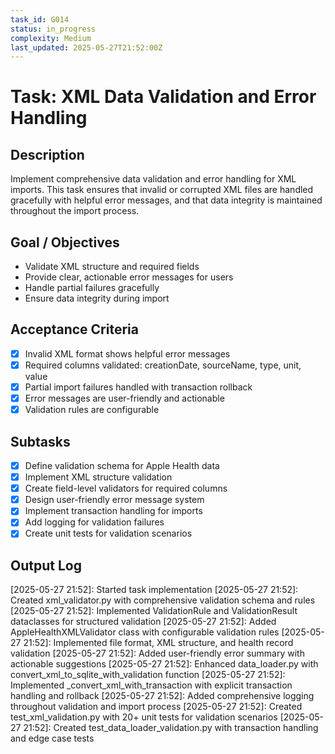 ```yaml
---
task_id: G014
status: in_progress
complexity: Medium
last_updated: 2025-05-27T21:52:00Z
---
```


# Task: XML Data Validation and Error Handling

## Description
Implement comprehensive data validation and error handling for XML imports. This task ensures that invalid or corrupted XML files are handled gracefully with helpful error messages, and that data integrity is maintained throughout the import process.

## Goal / Objectives
- Validate XML structure and required fields
- Provide clear, actionable error messages for users
- Handle partial failures gracefully
- Ensure data integrity during import

## Acceptance Criteria
- [x] Invalid XML format shows helpful error messages
- [x] Required columns validated: creationDate, sourceName, type, unit, value
- [x] Partial import failures handled with transaction rollback
- [x] Error messages are user-friendly and actionable
- [x] Validation rules are configurable

## Subtasks
- [x] Define validation schema for Apple Health data
- [x] Implement XML structure validation
- [x] Create field-level validators for required columns
- [x] Design user-friendly error message system
- [x] Implement transaction handling for imports
- [x] Add logging for validation failures
- [x] Create unit tests for validation scenarios

## Output Log
[2025-05-27 21:52]: Started task implementation
[2025-05-27 21:52]: Created xml_validator.py with comprehensive validation schema and rules
[2025-05-27 21:52]: Implemented ValidationRule and ValidationResult dataclasses for structured validation
[2025-05-27 21:52]: Added AppleHealthXMLValidator class with configurable validation rules
[2025-05-27 21:52]: Implemented file format, XML structure, and health record validation
[2025-05-27 21:52]: Added user-friendly error summary with actionable suggestions
[2025-05-27 21:52]: Enhanced data_loader.py with convert_xml_to_sqlite_with_validation function
[2025-05-27 21:52]: Implemented _convert_xml_with_transaction with explicit transaction handling and rollback
[2025-05-27 21:52]: Added comprehensive logging throughout validation and import process
[2025-05-27 21:52]: Created test_xml_validation.py with 20+ unit tests for validation scenarios
[2025-05-27 21:52]: Created test_data_loader_validation.py with transaction handling and edge case tests